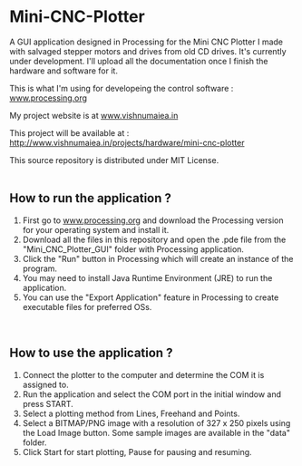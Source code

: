 # Mini-CNC-Plotter

A GUI application designed in Processing for the Mini CNC Plotter I made with salvaged stepper motors and drives from old CD drives. It's currently under development. I'll upload all the documentation once I finish the hardware and software for it.

This is what I'm using for developeing the control software : www.processing.org

My project website is at www.vishnumaiea.in

This project will be available at : http://www.vishnumaiea.in/projects/hardware/mini-cnc-plotter

This source repository is distributed under MIT License.
<br>
<br>
## How to run the application ?

  1. First go to www.processing.org and download the Processing version for your operating system and install it.
  2. Download all the files in this repository and open the .pde file from the "Mini_CNC_Plotter_GUI" folder with Processing application.
  3. Click the "Run" button in Processing which will create an instance of the program.
  4. You may need to install Java Runtime Environment (JRE) to run the application.
  5. You can use the "Export Application" feature in Processing to create executable files for preferred OSs.
<br>

## How to use the application ?

  1. Connect the plotter to the computer and determine the COM it is assigned to.
  2. Run the application and select the COM port in the initial window and press START.
  3. Select a plotting method from Lines, Freehand and Points.
  4. Select a BITMAP/PNG image with a resolution of 327 x 250 pixels using the Load Image button. Some sample images are available in the "data" folder.
  5. Click Start for start plotting, Pause for pausing and resuming.
